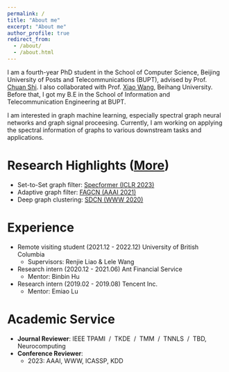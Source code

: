 ```yaml
---
permalink: /
title: "About me"
excerpt: "About me"
author_profile: true
redirect_from: 
  - /about/
  - /about.html
---
```


I am a fourth-year PhD student in the School of Computer Science, Beijing University of Posts and Telecommunications (BUPT), advised by  Prof. [Chuan Shi](http://shichuan.org/).
I also collaborated with Prof. [Xiao Wang](https://wangxiaocs.github.io/), Beihang University.
Before that, I got my B.E in the School of Information and Telecommunication Engineering at BUPT.

I am interested in graph machine learning, especially spectral graph neural networks and graph signal proceesing.
Currently, I am working on applying the spectral information of graphs to various downstream tasks and applications.

Research Highlights ([More](https://bdy9527.github.io/publications/))
====
- Set-to-Set graph filter: [Specformer (ICLR 2023)]()
- Adaptive graph filter: [FAGCN (AAAI 2021)]()
- Deep graph clustering: [SDCN (WWW 2020)]()

Experience
====
- Remote visiting student (2021.12 - 2022.12) University of British Columbia
  - Supervisors: Renjie Liao & Lele Wang 
- Research intern (2020.12 - 2021.06) Ant Financial Service
  - Mentor: Binbin Hu
- Research intern (2019.02 - 2019.08) Tencent Inc.
  - Mentor: Emiao Lu

Academic Service
====
- **Journal Reviewer**: IEEE TPAMI &nbsp;/&nbsp; TKDE &nbsp;/&nbsp; TMM &nbsp;/&nbsp; TNNLS &nbsp;/&nbsp; TBD, Neurocomputing 
- **Conference Reviewer**:
  - 2023: AAAI, WWW, ICASSP, KDD

